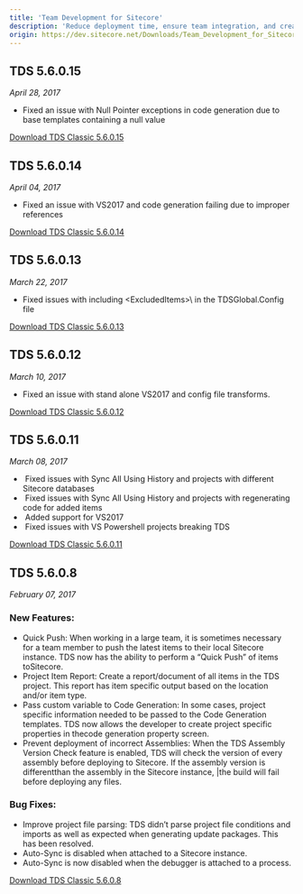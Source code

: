 ```yaml
---
title: 'Team Development for Sitecore'
description: 'Reduce deployment time, ensure team integration, and create an environment in which you can easily and quickly move code from your local environment all the way through your development workflow. Click here to learn more.'
origin: https://dev.sitecore.net/Downloads/Team_Development_for_Sitecore.aspx
---
```


## TDS 5.6.0.15
_April 28, 2017_

- Fixed an issue with Null Pointer exceptions in code generation due to base templates containing a null value

[Download TDS Classic 5.6.0.15](https://scdp.blob.core.windows.net/downloads/Team%20Development%20for%20Sitecore/5x/TDS%2056015.zip)

## TDS 5.6.0.14
_April 04, 2017_

- Fixed an issue with VS2017 and code generation failing due to improper references

[Download TDS Classic 5.6.0.14](https://scdp.blob.core.windows.net/downloads/Team%20Development%20for%20Sitecore/5x/TDS%2056014.zip)

## TDS 5.6.0.13
_March 22, 2017_

- Fixed issues with including \<ExcludedItems>\ in the TDSGlobal.Config file

[Download TDS Classic 5.6.0.13](https://scdp.blob.core.windows.net/downloads/Team%20Development%20for%20Sitecore/5x/TDS%2056013.zip)

## TDS 5.6.0.12
_March 10, 2017_

- Fixed an issue with stand alone VS2017 and config file transforms.

[Download TDS Classic 5.6.0.12](https://scdp.blob.core.windows.net/downloads/Team%20Development%20for%20Sitecore/5x/TDS%2056012.zip)

## TDS 5.6.0.11
_March 08, 2017_

-  Fixed issues with Sync All Using History and projects with different Sitecore databases
-  Fixed issues with Sync All Using History and projects with regenerating code for added items
-  Added support for VS2017
-  Fixed issues with VS Powershell projects breaking TDS

[Download TDS Classic 5.6.0.11](https://scdp.blob.core.windows.net/downloads/Team%20Development%20for%20Sitecore/5x/TDS%2056011.zip)

## TDS 5.6.0.8
_February 07, 2017_

### New Features:

- Quick Push: When working in a large team, it is sometimes necessary for a team member to push the latest items to their local Sitecore instance. TDS now has the ability to perform a “Quick Push” of items toSitecore.
- Project Item Report: Create a report/document of all items in the TDS project. This report has item specific output based on the location and/or item type.
- Pass custom variable to Code Generation: In some cases, project specific information needed to be passed to the Code Generation templates. TDS now allows the developer to create project specific properties in thecode generation property screen.
- Prevent deployment of incorrect Assemblies: When the TDS Assembly Version Check feature is enabled, TDS will check the version of every assembly before deploying to Sitecore. If the assembly version is differentthan the assembly in the Sitecore instance, |the build will fail before deploying any files.

### Bug Fixes:

- Improve project file parsing: TDS didn’t parse project file conditions and imports as well as expected when generating update packages. This has been resolved.
- Auto-Sync is disabled when attached to a Sitecore instance.
- Auto-Sync is now disabled when the debugger is attached to a process.

[Download TDS Classic 5.6.0.8](https://scdp.blob.core.windows.net/downloads/Team%20Development%20for%20Sitecore/5x/TDS%205608.zip)

